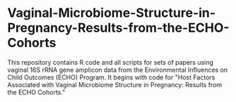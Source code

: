# Vaginal-Microbiome-Structure-in-Pregnancy-Results-from-the-ECHO-Cohorts
This repository contains R code and all scripts for sets of papers using vaginal 16S rRNA gene amplicon data from the Environmental Influences on Child Outcomes (ECHO) Program. It begins with code for "Host Factors Associated with Vaginal Microbiome Structure in Pregnancy: Results from the ECHO Cohorts."
